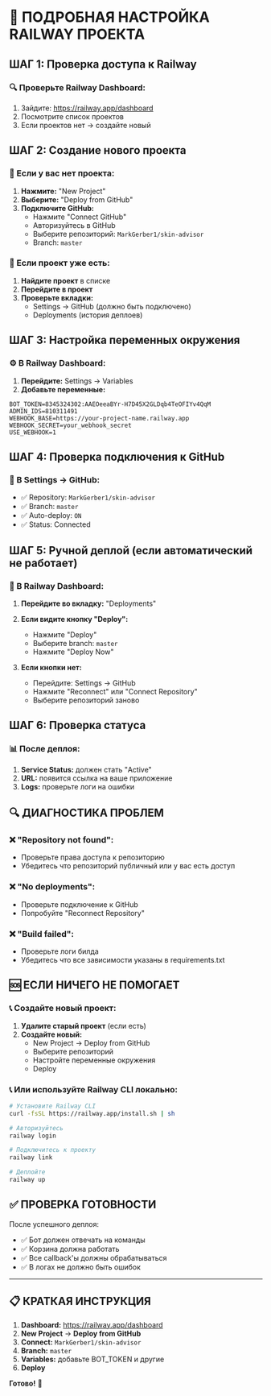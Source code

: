 # 🚂 ПОДРОБНАЯ НАСТРОЙКА RAILWAY ПРОЕКТА

## ШАГ 1: Проверка доступа к Railway

### 🔍 Проверьте Railway Dashboard:
1. Зайдите: https://railway.app/dashboard
2. Посмотрите список проектов
3. Если проектов нет → создайте новый

## ШАГ 2: Создание нового проекта

### 📝 Если у вас нет проекта:

1. **Нажмите:** "New Project"
2. **Выберите:** "Deploy from GitHub"
3. **Подключите GitHub:**
   - Нажмите "Connect GitHub"
   - Авторизуйтесь в GitHub
   - Выберите репозиторий: `MarkGerber1/skin-advisor`
   - Branch: `master`

### 📝 Если проект уже есть:

1. **Найдите проект** в списке
2. **Перейдите в проект**
3. **Проверьте вкладки:**
   - Settings → GitHub (должно быть подключено)
   - Deployments (история деплоев)

## ШАГ 3: Настройка переменных окружения

### ⚙️ В Railway Dashboard:

1. **Перейдите:** Settings → Variables
2. **Добавьте переменные:**

```
BOT_TOKEN=8345324302:AAEOeeaBYr-H7D45X2GLDqb4TeOFIYv4QqM
ADMIN_IDS=810311491
WEBHOOK_BASE=https://your-project-name.railway.app
WEBHOOK_SECRET=your_webhook_secret
USE_WEBHOOK=1
```

## ШАГ 4: Проверка подключения к GitHub

### 🔗 В Settings → GitHub:

- ✅ Repository: `MarkGerber1/skin-advisor`
- ✅ Branch: `master`
- ✅ Auto-deploy: `ON`
- ✅ Status: Connected

## ШАГ 5: Ручной деплой (если автоматический не работает)

### 🚀 В Railway Dashboard:

1. **Перейдите во вкладку:** "Deployments"
2. **Если видите кнопку "Deploy":**
   - Нажмите "Deploy"
   - Выберите branch: `master`
   - Нажмите "Deploy Now"

3. **Если кнопки нет:**
   - Перейдите: Settings → GitHub
   - Нажмите "Reconnect" или "Connect Repository"
   - Выберите репозиторий заново

## ШАГ 6: Проверка статуса

### 📊 После деплоя:

1. **Service Status:** должен стать "Active"
2. **URL:** появится ссылка на ваше приложение
3. **Logs:** проверьте логи на ошибки

## 🔍 ДИАГНОСТИКА ПРОБЛЕМ

### ❌ "Repository not found":
- Проверьте права доступа к репозиторию
- Убедитесь что репозиторий публичный или у вас есть доступ

### ❌ "No deployments":
- Проверьте подключение к GitHub
- Попробуйте "Reconnect Repository"

### ❌ "Build failed":
- Проверьте логи билда
- Убедитесь что все зависимости указаны в requirements.txt

## 🆘 ЕСЛИ НИЧЕГО НЕ ПОМОГАЕТ

### 📞 Создайте новый проект:

1. **Удалите старый проект** (если есть)
2. **Создайте новый:**
   - New Project → Deploy from GitHub
   - Выберите репозиторий
   - Настройте переменные окружения
   - Deploy

### 📞 Или используйте Railway CLI локально:

```bash
# Установите Railway CLI
curl -fsSL https://railway.app/install.sh | sh

# Авторизуйтесь
railway login

# Подключитесь к проекту
railway link

# Деплойте
railway up
```

## ✅ ПРОВЕРКА ГОТОВНОСТИ

После успешного деплоя:
- ✅ Бот должен отвечать на команды
- ✅ Корзина должна работать
- ✅ Все callback'ы должны обрабатываться
- ✅ В логах не должно быть ошибок

---

## 📋 КРАТКАЯ ИНСТРУКЦИЯ

1. **Dashboard:** https://railway.app/dashboard
2. **New Project** → **Deploy from GitHub**
3. **Connect:** `MarkGerber1/skin-advisor`
4. **Branch:** `master`
5. **Variables:** добавьте BOT_TOKEN и другие
6. **Deploy**

**Готово!** 🚀
